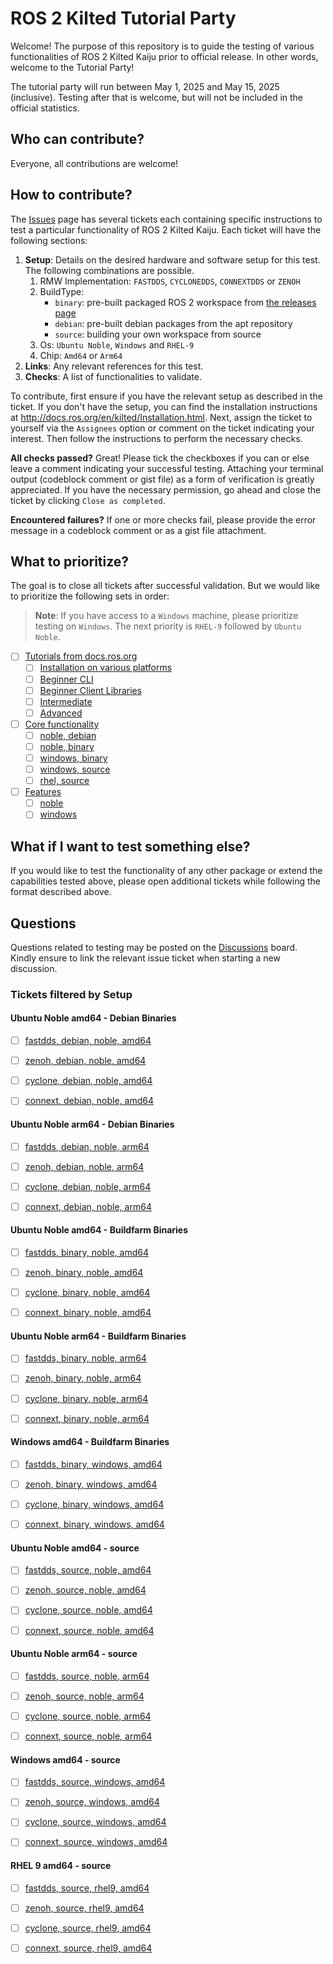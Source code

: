 # ROS 2 Kilted Tutorial Party

Welcome! The purpose of this repository is to guide the testing of various functionalities of ROS 2 Kilted Kaiju prior to official release.
In other words, welcome to the Tutorial Party!

The tutorial party will run between May 1, 2025 and May 15, 2025 (inclusive).
Testing after that is welcome, but will not be included in the official statistics.

## Who can contribute?

Everyone, all contributions are welcome!

## How to contribute?

The [Issues](https://github.com/ros2/kilted_tutorial_party/issues) page has several tickets each containing specific instructions to test a particular functionality of ROS 2 Kilted Kaiju.
Each ticket will have the following sections:

1. **Setup**: Details on the desired hardware and software setup for this test. The following combinations are possible.
   1. RMW Implementation: `FASTDDS`, `CYCLONEDDS`, `CONNEXTDDS` or `ZENOH`
   2. BuildType:
      * `binary`: pre-built packaged ROS 2 workspace from [the releases page](https://github.com/ros2/ros2/releases/tag/release-kilted-beta2-20250507)
      * `debian`: pre-built debian packages from the apt repository
      * `source`: building your own workspace from source
   3. Os: `Ubuntu Noble`, `Windows` and `RHEL-9`
   4. Chip: `Amd64` or `Arm64`
2. **Links**: Any relevant references for this test.
3. **Checks**: A list of functionalities to validate.

To contribute, first ensure if you have the relevant setup as described in the ticket.
If you don't have the setup, you can find the installation instructions at http://docs.ros.org/en/kilted/Installation.html.
Next, assign the ticket to yourself via the `Assignees` option or comment on the ticket indicating your interest.
Then follow the instructions to perform the necessary checks.

**All checks passed?**
Great! Please tick the checkboxes if you can or else leave a comment indicating your successful testing.
Attaching your terminal output (codeblock comment or gist file) as a form of verification is greatly appreciated.
If you have the necessary permission, go ahead and close the ticket by clicking `Close as completed`.

**Encountered failures?**
If one or more checks fail, please provide the error message in a codeblock comment or as a gist file attachment.

## What to prioritize?

The goal is to close all tickets after successful validation. But we would like to prioritize the following sets in order:

> **Note**: If you have access to a `Windows` machine, please prioritize testing on `Windows`. The next priority is `RHEL-9` followed by `Ubuntu Noble`.
- [ ] [Tutorials from docs.ros.org](https://github.com/ros2/kilted_tutorial_party/issues?q=is%3Aissue+is%3Aopen+label%3Adocs)
  - [ ] [Installation on various platforms](https://github.com/ros2/kilted_tutorial_party/issues?q=is%3Aissue+is%3Aopen+label%3Ainstallation+)
  - [ ] [Beginner CLI](https://github.com/ros2/kilted_tutorial_party/issues?q=is%3Aopen+label%3Adocs+label%3Abeginner-cli-tools+)
  - [ ] [Beginner Client Libraries](https://github.com/ros2/kilted_tutorial_party/issues?q=is%3Aopen+label%3Adocs+label%3Abeginner-client-libraries+)
  - [ ] [Intermediate](https://github.com/ros2/kilted_tutorial_party/issues?q=is%3Aopen+label%3Adocs+label%3Aintermediate+)
  - [ ] [Advanced](https://github.com/ros2/kilted_tutorial_party/issues?q=is%3Aopen+label%3Adocs+label%3Aadvanced+)
- [ ] [Core functionality](https://github.com/ros2/kilted_tutorial_party/labels/core)
  - [ ] [noble, debian](https://github.com/ros2/kilted_tutorial_party/issues?q=is%3Aissue%20is%3Aopen%20label%3Acore%20label%3Anoble%20label%3Adebian%20)
  - [ ] [noble, binary](https://github.com/ros2/kilted_tutorial_party/issues?q=is%3Aissue%20is%3Aopen%20label%3Acore%20label%3Anoble%20label%3Abinary)
  - [ ] [windows, binary](https://github.com/ros2/kilted_tutorial_party/issues?q=is%3Aissue%20is%3Aopen%20label%3Acore%20label%3Awindows%20label%3Abinary%20)
  - [ ] [windows, source](https://github.com/ros2/kilted_tutorial_party/issues?q=is%3Aissue+is%3Aopen+label%3Acore+label%3A%22Build+type%3A+Source%22+label%3A%22OS%3A+Windows%22+)
  - [ ] [rhel, source](https://github.com/ros2/kilted_tutorial_party/issues?q=is%3Aissue+is%3Aopen+label%3Acore+label%3A%22Build+type%3A+Source%22+label%3A%22OS%3A+RHEL+9%22+)
- [ ] [Features](https://github.com/ros2/kilted_tutorial_party/issues?q=is%3Aissue+is%3Aopen+label%3Afeature+)
  - [ ] [noble](https://github.com/ros2/kilted_tutorial_party/issues?q=is%3Aissue%20is%3Aopen%20label%3Afeature%20label%3Anoble%20)
  - [ ] [windows](https://github.com/ros2/kilted_tutorial_party/issues?q=is%3Aissue%20is%3Aopen%20label%3Afeature%20label%3Awindows)

## What if I want to test something else?

If you would like to test the functionality of any other package or extend the capabilities tested above, please open additional tickets while following the format described above.

## Questions

Questions related to testing may be posted on the [Discussions](https://github.com/ros2/kilted_tutorial_party/discussions) board.
Kindly ensure to link the relevant issue ticket when starting a new discussion.

### Tickets filtered by Setup

#### Ubuntu Noble amd64 - Debian Binaries

- [ ] [fastdds, debian, noble, amd64](https://github.com/ros2/kilted_tutorial_party/issues?q=is%3Aissue%20is%3Aopen%20label%3Adebian%20label%3Anoble%20label%3Aamd64%20label%3Afastdds)

- [ ] [zenoh, debian, noble, amd64](https://github.com/ros2/kilted_tutorial_party/issues?q=is%3Aissue%20is%3Aopen%20label%3Adebian%20label%3Anoble%20label%3Aamd64%20label%3Azenoh)

- [ ] [cyclone, debian, noble, amd64](https://github.com/ros2/kilted_tutorial_party/issues?q=is%3Aissue%20is%3Aopen%20label%3Adebian%20label%3Anoble%20label%3Aamd64%20label%3Acyclone)

- [ ] [connext, debian, noble, amd64](https://github.com/ros2/kilted_tutorial_party/issues?q=is%3Aissue%20is%3Aopen%20label%3Adebian%20label%3Anoble%20label%3Aamd64%20label%3Aconnext)

#### Ubuntu Noble arm64 - Debian Binaries

- [ ] [fastdds, debian, noble, arm64](https://github.com/ros2/kilted_tutorial_party/issues?q=is%3Aissue%20is%3Aopen%20label%3Adebian%20label%3Anoble%20label%3Aarm64%20label%3Afastdds)

- [ ] [zenoh, debian, noble, arm64](https://github.com/ros2/kilted_tutorial_party/issues?q=is%3Aissue%20is%3Aopen%20label%3Adebian%20label%3Anoble%20label%3Aarm64%20label%3Azenoh)

- [ ] [cyclone, debian, noble, arm64](https://github.com/ros2/kilted_tutorial_party/issues?q=is%3Aissue%20is%3Aopen%20label%3Adebian%20label%3Anoble%20label%3Aarm64%20label%3Acyclone)

- [ ] [connext, debian, noble, arm64](https://github.com/ros2/kilted_tutorial_party/issues?q=is%3Aissue%20is%3Aopen%20label%3Adebian%20label%3Anoble%20label%3Aarm64%20label%3Aconnext)

#### Ubuntu Noble amd64 - Buildfarm Binaries

- [ ] [fastdds, binary, noble, amd64](https://github.com/ros2/kilted_tutorial_party/issues?q=is%3Aissue%20is%3Aopen%20label%3Abinary%20label%3Anoble%20label%3Aamd64%20label%3Afastdds)

- [ ] [zenoh, binary, noble, amd64](https://github.com/ros2/kilted_tutorial_party/issues?q=is%3Aissue%20is%3Aopen%20label%3Abinary%20label%3Anoble%20label%3Aamd64%20label%3Azenoh)

- [ ] [cyclone, binary, noble, amd64](https://github.com/ros2/kilted_tutorial_party/issues?q=is%3Aissue%20is%3Aopen%20label%3Abinary%20label%3Anoble%20label%3Aamd64%20label%3Acyclone)

- [ ] [connext, binary, noble, amd64](https://github.com/ros2/kilted_tutorial_party/issues?q=is%3Aissue%20is%3Aopen%20label%3Abinary%20label%3Anoble%20label%3Aamd64%20label%3Aconnext)

#### Ubuntu Noble arm64 - Buildfarm Binaries

- [ ] [fastdds, binary, noble, arm64](https://github.com/ros2/kilted_tutorial_party/issues?q=is%3Aissue%20is%3Aopen%20label%3Abinary%20label%3Anoble%20label%3Aarm64%20label%3Afastdds)

- [ ] [zenoh, binary, noble, arm64](https://github.com/ros2/kilted_tutorial_party/issues?q=is%3Aissue%20is%3Aopen%20label%3Abinary%20label%3Anoble%20label%3Aarm64%20label%3Azenoh)

- [ ] [cyclone, binary, noble, arm64](https://github.com/ros2/kilted_tutorial_party/issues?q=is%3Aissue%20is%3Aopen%20label%3Abinary%20label%3Anoble%20label%3Aarm64%20label%3Acyclone)

- [ ] [connext, binary, noble, arm64](https://github.com/ros2/kilted_tutorial_party/issues?q=is%3Aissue%20is%3Aopen%20label%3Abinary%20label%3Anoble%20label%3Aarm64%20label%3Aconnext)

#### Windows amd64 - Buildfarm Binaries

- [ ] [fastdds, binary, windows, amd64](https://github.com/ros2/kilted_tutorial_party/issues?q=is%3Aissue%20is%3Aopen%20label%3Afastdds%20label%3Abinary%20label%3Awindows%20label%3Aamd64%20)

- [ ] [zenoh, binary, windows, amd64](https://github.com/ros2/kilted_tutorial_party/issues?q=is%3Aissue%20is%3Aopen%20label%3Azenoh%20label%3Abinary%20label%3Awindows%20label%3Aamd64%20)

- [ ] [cyclone, binary, windows, amd64](https://github.com/ros2/kilted_tutorial_party/issues?q=is%3Aissue%20is%3Aopen%20label%3Acyclone%20label%3Abinary%20label%3Awindows%20label%3Aamd64%20)

- [ ] [connext, binary, windows, amd64](https://github.com/ros2/kilted_tutorial_party/issues?q=is%3Aissue%20is%3Aopen%20label%3Aconnext%20label%3Abinary%20label%3Awindows%20label%3Aamd64%20)

#### Ubuntu Noble amd64 - source

- [ ] [fastdds, source, noble, amd64](https://github.com/ros2/kilted_tutorial_party/issues?q=is%3Aissue%20is%3Aopen%20label%3Asource%20label%3Anoble%20label%3Aamd64%20label%3Afastdds)

- [ ] [zenoh, source, noble, amd64](https://github.com/ros2/kilted_tutorial_party/issues?q=is%3Aissue%20is%3Aopen%20label%3Asource%20label%3Anoble%20label%3Aamd64%20label%3Azenoh)

- [ ] [cyclone, source, noble, amd64](https://github.com/ros2/kilted_tutorial_party/issues?q=is%3Aissue%20is%3Aopen%20label%3Asource%20label%3Anoble%20label%3Aamd64%20label%3Acyclone)

- [ ] [connext, source, noble, amd64](https://github.com/ros2/kilted_tutorial_party/issues?q=is%3Aissue%20is%3Aopen%20label%3Asource%20label%3Anoble%20label%3Aamd64%20label%3Aconnext)

#### Ubuntu Noble arm64 - source

- [ ] [fastdds, source, noble, arm64](https://github.com/ros2/kilted_tutorial_party/issues?q=is%3Aissue%20is%3Aopen%20label%3Asource%20label%3Anoble%20label%3Aarm64%20label%3Afastdds)

- [ ] [zenoh, source, noble, arm64](https://github.com/ros2/kilted_tutorial_party/issues?q=is%3Aissue%20is%3Aopen%20label%3Asource%20label%3Anoble%20label%3Aarm64%20label%3Azenoh)

- [ ] [cyclone, source, noble, arm64](https://github.com/ros2/kilted_tutorial_party/issues?q=is%3Aissue%20is%3Aopen%20label%3Asource%20label%3Anoble%20label%3Aarm64%20label%3Acyclone)

- [ ] [connext, source, noble, arm64](https://github.com/ros2/kilted_tutorial_party/issues?q=is%3Aissue%20is%3Aopen%20label%3Asource%20label%3Anoble%20label%3Aarm64%20label%3Aconnext)

#### Windows amd64 - source

- [ ] [fastdds, source, windows, amd64](https://github.com/ros2/kilted_tutorial_party/issues?q=is%3Aissue%20is%3Aopen%20label%3Afastdds%20label%3Asource%20label%3Awindows%20label%3Aamd64%20)

- [ ] [zenoh, source, windows, amd64](https://github.com/ros2/kilted_tutorial_party/issues?q=is%3Aissue%20is%3Aopen%20label%3Azenoh%20label%3Asource%20label%3Awindows%20label%3Aamd64%20)

- [ ] [cyclone, source, windows, amd64](https://github.com/ros2/kilted_tutorial_party/issues?q=is%3Aissue%20is%3Aopen%20label%3Acyclone%20label%3Asource%20label%3Awindows%20label%3Aamd64%20)

- [ ] [connext, source, windows, amd64](https://github.com/ros2/kilted_tutorial_party/issues?q=is%3Aissue%20is%3Aopen%20label%3Aconnext%20label%3Asource%20label%3Awindows%20label%3Aamd64%20)

#### RHEL 9 amd64 - source

- [ ] [fastdds, source, rhel9, amd64](https://github.com/ros2/kilted_tutorial_party/issues?q=is%3Aissue%20is%3Aopen%20label%3Afastdds%20%20label%3A%22rhel%209%22%20label%3Aamd64%20label%3Asource)

- [ ] [zenoh, source, rhel9, amd64](https://github.com/ros2/kilted_tutorial_party/issues?q=is%3Aissue%20is%3Aopen%20label%3Azenoh%20%20label%3A%22rhel%209%22%20label%3Aamd64%20label%3Asource)

- [ ] [cyclone, source, rhel9, amd64](https://github.com/ros2/kilted_tutorial_party/issues?q=is%3Aissue%20is%3Aopen%20label%3Acyclone%20%20label%3A%22rhel%209%22%20label%3Aamd64%20label%3Asource)

- [ ] [connext, source, rhel9, amd64](https://github.com/ros2/kilted_tutorial_party/issues?q=is%3Aissue%20is%3Aopen%20label%3Aconnext%20%20label%3A%22rhel%209%22%20label%3Aamd64%20label%3Asource)
